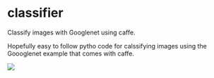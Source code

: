# classifier
Classify images with Googlenet using caffe.

Hopefully easy to follow pytho code for calssifying images using the Goooglenet example that comes with caffe.

![ ]('input/lunch2.jpeg')
